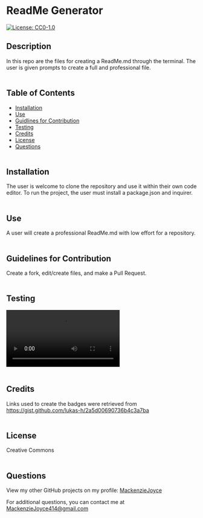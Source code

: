 # ReadMe Generator

[![License: CC0-1.0](https://img.shields.io/badge/License-CC0_1.0-lightgrey.svg)](http://creativecommons.org/publicdomain/zero/1.0/)

## Description

In this repo are the files for creating a ReadMe.md through the terminal. The user is given prompts to create a full and professional file.
</br></br>

## Table of Contents

- [Installation](#installation)
- [Use](#use)
- [Guidlines for Contribution](#guidelines-for-contribution)
- [Testing](#testing)
- [Credits](#credits)
- [License](#license)
- [Questions](#questions)
  </br></br>

## Installation

The user is welcome to clone the repository and use it within their own code editor. To run the project, the user must install a package.json and inquirer.
</br></br>

## Use

A user will create a professional ReadMe.md with low effort for a repository.
</br></br>

## Guidelines for Contribution

Create a fork, edit/create files, and make a Pull Request.
</br></br>

## Testing

![demo of use](assets/demo/demo-of-use.webm)
</br></br>

## Credits

Links used to create the badges were retrieved from https://gist.github.com/lukas-h/2a5d00690736b4c3a7ba
</br></br>

## License

Creative Commons
</br></br>

## Questions

  <p>View my other GitHub projects on my profile: <a href="https://github.com/MackenzieJoyce">MackenzieJoyce</a></p> 
  <p>For additional questions, you can contact me at <a href="mailto:MackenzieJoyce414@gmail.com">MackenzieJoyce414@gmail.com</a></p>

